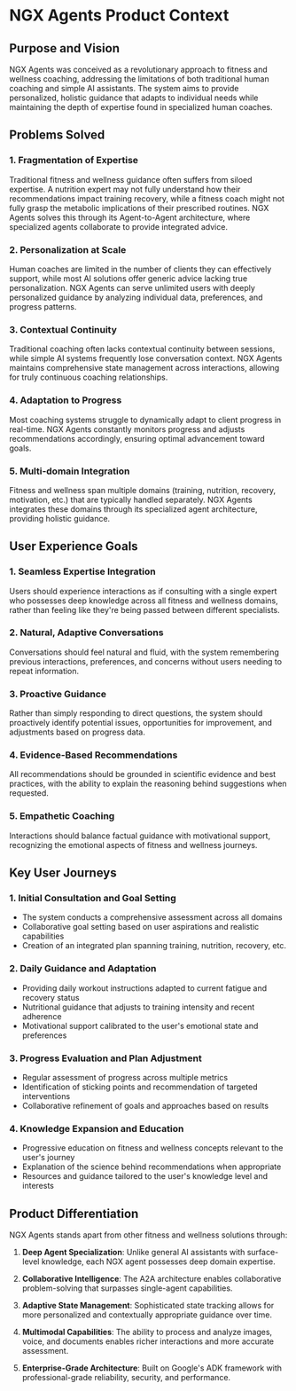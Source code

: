 # NGX Agents Product Context

## Purpose and Vision

NGX Agents was conceived as a revolutionary approach to fitness and wellness coaching, addressing the limitations of both traditional human coaching and simple AI assistants. The system aims to provide personalized, holistic guidance that adapts to individual needs while maintaining the depth of expertise found in specialized human coaches.

## Problems Solved

### 1. Fragmentation of Expertise
Traditional fitness and wellness guidance often suffers from siloed expertise. A nutrition expert may not fully understand how their recommendations impact training recovery, while a fitness coach might not fully grasp the metabolic implications of their prescribed routines. NGX Agents solves this through its Agent-to-Agent architecture, where specialized agents collaborate to provide integrated advice.

### 2. Personalization at Scale
Human coaches are limited in the number of clients they can effectively support, while most AI solutions offer generic advice lacking true personalization. NGX Agents can serve unlimited users with deeply personalized guidance by analyzing individual data, preferences, and progress patterns.

### 3. Contextual Continuity
Traditional coaching often lacks contextual continuity between sessions, while simple AI systems frequently lose conversation context. NGX Agents maintains comprehensive state management across interactions, allowing for truly continuous coaching relationships.

### 4. Adaptation to Progress
Most coaching systems struggle to dynamically adapt to client progress in real-time. NGX Agents constantly monitors progress and adjusts recommendations accordingly, ensuring optimal advancement toward goals.

### 5. Multi-domain Integration
Fitness and wellness span multiple domains (training, nutrition, recovery, motivation, etc.) that are typically handled separately. NGX Agents integrates these domains through its specialized agent architecture, providing holistic guidance.

## User Experience Goals

### 1. Seamless Expertise Integration
Users should experience interactions as if consulting with a single expert who possesses deep knowledge across all fitness and wellness domains, rather than feeling like they're being passed between different specialists.

### 2. Natural, Adaptive Conversations
Conversations should feel natural and fluid, with the system remembering previous interactions, preferences, and concerns without users needing to repeat information.

### 3. Proactive Guidance
Rather than simply responding to direct questions, the system should proactively identify potential issues, opportunities for improvement, and adjustments based on progress data.

### 4. Evidence-Based Recommendations
All recommendations should be grounded in scientific evidence and best practices, with the ability to explain the reasoning behind suggestions when requested.

### 5. Empathetic Coaching
Interactions should balance factual guidance with motivational support, recognizing the emotional aspects of fitness and wellness journeys.

## Key User Journeys

### 1. Initial Consultation and Goal Setting
- The system conducts a comprehensive assessment across all domains
- Collaborative goal setting based on user aspirations and realistic capabilities
- Creation of an integrated plan spanning training, nutrition, recovery, etc.

### 2. Daily Guidance and Adaptation
- Providing daily workout instructions adapted to current fatigue and recovery status
- Nutritional guidance that adjusts to training intensity and recent adherence
- Motivational support calibrated to the user's emotional state and preferences

### 3. Progress Evaluation and Plan Adjustment
- Regular assessment of progress across multiple metrics
- Identification of sticking points and recommendation of targeted interventions
- Collaborative refinement of goals and approaches based on results

### 4. Knowledge Expansion and Education
- Progressive education on fitness and wellness concepts relevant to the user's journey
- Explanation of the science behind recommendations when appropriate
- Resources and guidance tailored to the user's knowledge level and interests

## Product Differentiation

NGX Agents stands apart from other fitness and wellness solutions through:

1. **Deep Agent Specialization**: Unlike general AI assistants with surface-level knowledge, each NGX agent possesses deep domain expertise.

2. **Collaborative Intelligence**: The A2A architecture enables collaborative problem-solving that surpasses single-agent capabilities.

3. **Adaptive State Management**: Sophisticated state tracking allows for more personalized and contextually appropriate guidance over time.

4. **Multimodal Capabilities**: The ability to process and analyze images, voice, and documents enables richer interactions and more accurate assessment.

5. **Enterprise-Grade Architecture**: Built on Google's ADK framework with professional-grade reliability, security, and performance.
